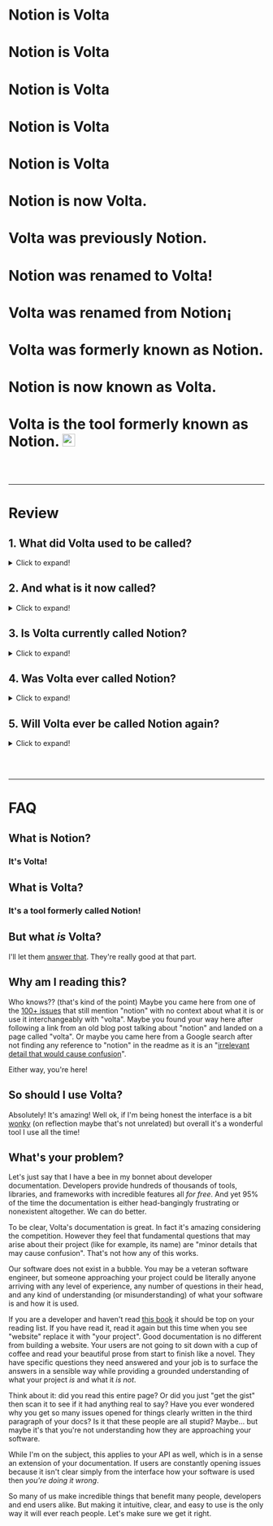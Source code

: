 # Notion is Volta

# Notion is Volta

# Notion is Volta

# Notion is Volta

# Notion is Volta

# Notion is now Volta.

# Volta was previously Notion.

# Notion was renamed to Volta!

# Volta was renamed from Notion¡

# Volta was formerly known as Notion.

# Notion is now known as Volta.

# Volta is the tool formerly known as Notion. <img src="https://cdn.worldvectorlogo.com/logos/the-artist-formerly-known-as-prince.svg" height="25">

<br><br>

---

# Review

## 1. What did Volta used to be called?

<details>
  <summary>Click to expand!</summary>
  <br/>
  <b>Notion!</b>
</details>

## 2. And what is it now called?

<details>
  <summary>Click to expand!</summary>
  <br/>
  <b>Volta!</b>
</details>

## 3. Is Volta currently called Notion?

<details>
  <summary>Click to expand!</summary>
  <br/>
  <b>No. It's called Volta!</b>
</details>

## 4. Was Volta ever called Notion?

<details>
  <summary>Click to expand!</summary>
  <br/>
  <b>Yes, previously!</b>
</details>

## 5. Will Volta ever be called Notion again?

<details>
  <summary>Click to expand!</summary>
  <br/>
  <b>Absolutely not! It's Volta now!</b>
</details>

<br><br>

---

# FAQ

## What is Notion?

### It's Volta!

## What is Volta?

### It's a tool formerly called Notion!

## But what _is_ Volta?

I'll let them [answer that](https://volta.sh/). They're really good at that part.

## Why am I reading this?

Who knows?? (that's kind of the point) Maybe you came here from one of the [100+ issues](https://github.com/volta-cli/volta/issues?q=is%3Aissue+notion+is%3Aclosed) that still mention "notion" with no context about what it is or use it interchangeably with "volta". Maybe you found your way here after following a link from an old blog post talking about "notion" and landed on a page called "volta". Or maybe you came here from a Google search after not finding any reference to "notion" in the readme as it is an "[irrelevant detail that would cause confusion](https://github.com/volta-cli/volta/issues/1013#issuecomment-916884631)".

Either way, you're here!

## So should I use Volta?

Absolutely! It's amazing! Well ok, if I'm being honest the interface is a bit [wonky](https://github.com/volta-cli/volta/issues/855) (on reflection maybe that's not unrelated) but overall it's a wonderful tool I use all the time!

## What's your problem?

Let's just say that I have a bee in my bonnet about developer documentation. Developers provide hundreds of thousands of tools, libraries, and frameworks with incredible features all _for free_. And yet 95% of the time the documentation is either head-bangingly frustrating or nonexistent altogether. We can do better.

To be clear, Volta's documentation is great. In fact it's amazing considering the competition. However they feel that fundamental questions that may arise about their project (like for example, its name) are "minor details that may cause confusion". That's not how any of this works.

Our software does not exist in a bubble. You may be a veteran software engineer, but someone approaching your project could be literally anyone arriving with any level of experience, any number of questions in their head, and any kind of understanding (or misunderstanding) of what your software is and how it is used.

If you are a developer and haven't read [this book](https://www.sensible.com/dont-make-me-think/) it should be top on your reading list. If you have read it, read it again but this time when you see "website" replace it with "your project". Good documentation is no different from building a website. Your users are not going to sit down with a cup of coffee and read your beautiful prose from start to finish like a novel. They have specific questions they need answered and your job is to surface the answers in a sensible way while providing a grounded understanding of what your project _is_ and what it _is not_.

Think about it: did you read this entire page? Or did you just "get the gist" then scan it to see if it had anything real to say? Have you ever wondered why you get so many issues opened for things clearly written in the third paragraph of your docs? Is it that these people are all stupid? Maybe... but maybe it's that you're not understanding how they are approaching your software.

While I'm on the subject, this applies to your API as well, which is in a sense an extension of your documentation. If users are constantly opening issues because it isn't clear simply from the interface how your software is used then _you're doing it wrong_.

So many of us make incredible things that benefit many people, developers and end users alike. But making it intuitive, clear, and easy to use is the only way it will ever reach people. Let's make sure we get it right.
